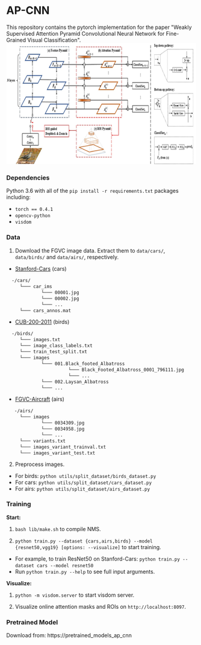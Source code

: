 # AP-CNN

This repository contains the pytorch implementation for the paper "Weakly Supervised Attention Pyramid Convolutional Neural Network for Fine-Grained Visual Classification".
<img src="examples/framework.jpg" width="870px" height="321px"/>

### Dependencies
Python 3.6 with all of the `pip install -r requirements.txt` packages including:
- `torch == 0.4.1`
- `opencv-python`
- `visdom`

### Data
1. Download the FGVC image data. Extract them to `data/cars/`, `data/birds/` and `data/airs/`, respectively.
* [Stanford-Cars](https://ai.stanford.edu/~jkrause/cars/car_dataset.html) (cars)
```
  -/cars/
     └─── car_ims
             └─── 00001.jpg
             └─── 00002.jpg
             └─── ...
     └─── cars_annos.mat
```
* [CUB-200-2011](http://www.vision.caltech.edu/visipedia/CUB-200-2011.html) (birds)
```
  -/birds/
     └─── images.txt
     └─── image_class_labels.txt
     └─── train_test_split.txt
     └─── images
             └─── 001.Black_footed_Albatross
                       └─── Black_Footed_Albatross_0001_796111.jpg
                       └─── ...
             └─── 002.Laysan_Albatross
             └─── ...
```
* [FGVC-Aircraft](http://www.robots.ox.ac.uk/~vgg/data/fgvc-aircraft/) (airs)
```
   -/airs/
     └─── images
             └─── 0034309.jpg
             └─── 0034958.jpg
             └─── ...
     └─── variants.txt
     └─── images_variant_trainval.txt
     └─── images_variant_test.txt
```

2. Preprocess images.
  - For birds: `python utils/split_dataset/birds_dataset.py`
  - For cars: `python utils/split_dataset/cars_dataset.py`
  - For airs: `python utils/split_dataset/airs_dataset.py`

### Training
**Start:**

1. `bash lib/make.sh` to compile NMS.

2. `python train.py --dataset {cars,airs,birds} --model {resnet50,vgg19} [options: --visualize]` to start training.
- For example, to train ResNet50 on Stanford-Cars: `python train.py --dataset cars --model resnet50`
- Run `python train.py --help` to see full input arguments.

**Visualize:** 
1. `python -m visdom.server` to start visdom server.

2. Visualize online attention masks and ROIs on `http://localhost:8097`.

### Pretrained Model
Download from: https://pretrained_models_ap_cnn



